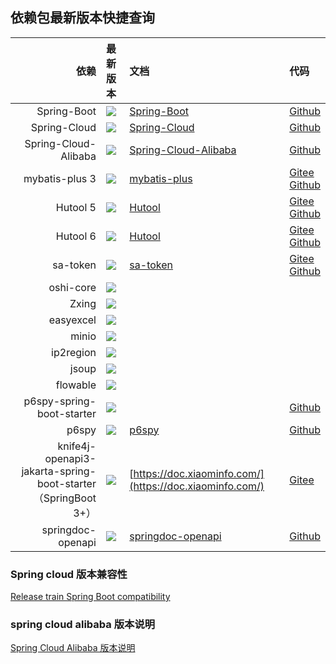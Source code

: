 ## 依赖包最新版本快捷查询
|                                                              依赖 | 最新版本                                                                                                                                                                                                                                                                          | 文档                                                                                             | 代码                                                                                                        | 
|----------------------------------------------------------------:|:------------------------------------------------------------------------------------------------------------------------------------------------------------------------------------------------------------------------------------------------------------------------------|:-----------------------------------------------------------------------------------------------|:----------------------------------------------------------------------------------------------------------|
|                                                     Spring-Boot | <a target="_blank" href="https://search.maven.org/search?q=g:%22org.springframework.boot%22%20AND%20a:%22spring-boot-dependencies%22"><img src="https://img.shields.io/maven-central/v/org.springframework.boot/spring-boot-dependencies"/></a>                               | [Spring-Boot](https://spring.io/projects/spring-boot)                                          | [Github](https://github.com/spring-projects/spring-boot)                                                  | 
|                                                    Spring-Cloud | <a target="_blank" href="https://search.maven.org/search?q=g:%22org.springframework.cloud%22%20AND%20a:%22spring-cloud-dependencies%22"><img src="https://img.shields.io/maven-central/v/org.springframework.cloud/spring-cloud-dependencies"/></a>                           | [Spring-Cloud](https://spring.io/projects/spring-cloud)                                        | [Github](https://github.com/spring-projects/spring-cloud)                                                 | 
|                                            Spring-Cloud-Alibaba | <a target="_blank" href="https://search.maven.org/search?q=g:%22com.alibaba.cloud%22%20AND%20a:%22spring-cloud-alibaba-dependencies%22"><img src="https://img.shields.io/maven-central/v/com.alibaba.cloud/spring-cloud-alibaba-dependencies"/></a>                           | [Spring-Cloud-Alibaba](https://spring.io/projects/spring-cloud-alibaba#learn)                  | [Github](https://github.com/alibaba/spring-cloud-alibaba)                                                 | 
|                                                  mybatis-plus 3 | <a target="_blank" href="https://search.maven.org/search?q=g:%22com.baomidou%22%20AND%20a:%22mybatis-plus-boot-starter%22"><img src="https://img.shields.io/maven-central/v/com.baomidou/mybatis-plus-boot-starter"/></a>                                                     | 	 [mybatis-plus](https://baomidou.com/)                                                        | [Gitee](https://gitee.com/baomidou/mybatis-plus) <br> [Github](https://github.com/baomidou/mybatis-plus)  | 				
|                                                        Hutool 5 | <a target="_blank" href="https://search.maven.org/search?q=g:%22cn.hutool%22%20AND%20a:%22hutool-all%22"><img src="https://img.shields.io/maven-central/v/cn.hutool/hutool-all"/></a>                                                                                         | [Hutool](https://hutool.cn/)                                                                   | [Gitee](https://gitee.com/dromara/hutool/) <br> [Github](https://github.com/dromara/hutool/)              | 
|                                                        Hutool 6 | <a target="_blank" href="https://search.maven.org/search?q=g:%22org.dromara.hutool%22%20AND%20a:%22hutool-all%22"><img src="https://img.shields.io/maven-central/v/org.dromara.hutool/hutool-all"/></a>                                                                       | [Hutool](https://hutool.cn/)                                                                   | [Gitee](https://gitee.com/dromara/hutool/) <br> [Github](https://github.com/dromara/hutool/)              | 
|                                                        sa-token | <a target="_blank" href="https://search.maven.org/search?q=g:%22cn.dev33%22%20AND%20a:%22sa-token-spring-boot3-starter%22"><img src="https://img.shields.io/maven-central/v/cn.dev33/sa-token-spring-boot3-starter"/></a>                                                     | [sa-token](https://sa-token.cc/)                                                               | [Gitee](https://gitee.com/dromara/sa-token/) <br> [Github](https://github.com/dromara/sa-token/)          | 
|                                                       oshi-core | <a target="_blank" href="https://search.maven.org/search?q=g:%22com.github.oshi%22%20AND%20a:%22oshi-core%22"><img src="https://img.shields.io/maven-central/v/com.github.oshi/oshi-core"/></a>                                                                               |                                                                                                |                                                                                                           | 
|                                                           Zxing | <a target="_blank" href="https://search.maven.org/search?q=g:%22com.google.zxing%22%20AND%20a:%22core%22"><img src="https://img.shields.io/maven-central/v/com.google.zxing/core"/></a>                                                                                       |                                                                                                |                                                                                                           | 
|                                                       easyexcel | <a target="_blank" href="https://search.maven.org/search?q=g:%22com.alibaba%22%20AND%20a:%22easyexcel%22"><img src="https://img.shields.io/maven-central/v/com.alibaba/easyexcel"/></a>                                                                                       |                                                                                                |                                                                                                           | 
|                                                           minio | <a target="_blank" href="https://search.maven.org/search?q=g:%22io.minio%22%20AND%20a:%22minio%22"><img src="https://img.shields.io/maven-central/v/io.minio/minio"/></a>                                                                                                     |                                                                                                |                                                                                                           | 
|                                                       ip2region | <a target="_blank" href="https://search.maven.org/search?q=g:%22org.lionsoul%22%20AND%20a:%22ip2region%22"><img src="https://img.shields.io/maven-central/v/org.lionsoul/ip2region"/></a>                                                                                     |                                                                                                |                                                                                                           | 
|                                                           jsoup | <a target="_blank" href="https://search.maven.org/search?q=g:%22org.jsoup%22%20AND%20a:%22jsoup%22"><img src="https://img.shields.io/maven-central/v/org.jsoup/jsoup"/></a>                                                                                                   |                                                                                                |                                                                                                           | 
|                                                        flowable | <a target="_blank" href="https://search.maven.org/search?q=g:%22org.flowable%22%20AND%20a:%22flowable-spring-boot-starter%22"><img src="https://img.shields.io/maven-central/v/org.flowable/flowable-spring-boot-starter"/></a>                                               |                                                                                                |                                                                                                           | 
|                                       p6spy-spring-boot-starter | <a target="_blank" href="https://search.maven.org/search?q=g:%22com.github.gavlyukovskiy%22%20AND%20a:%22p6spy-spring-boot-starter%22"><img src="https://img.shields.io/maven-central/v/com.github.gavlyukovskiy/p6spy-spring-boot-starter"/></a>                             |                                                                                                | [Github](https://github.com/gavlyukovskiy/spring-boot-data-source-decorator)                              |
|                                                           p6spy | <a target="_blank" href="https://search.maven.org/search?q=g:%22p6spy%22%20AND%20a:%22p6spy%22"><img src="https://img.shields.io/maven-central/v/p6spy/p6spy"/></a>                                                                                                           | [p6spy](https://p6spy.readthedocs.io/en/latest/integration.html#spring-boot-autoconfiguration) | [Github](https://github.com/p6spy/p6spy)                                                                  | 
| knife4j-openapi3-jakarta-spring-boot-starter<br>（SpringBoot 3+） | <a target="_blank" href="https://search.maven.org/search?q=g:%22com.github.xiaoymin%22%20AND%20a:%22knife4j-openapi3-jakarta-spring-boot-starter%22"><img src="https://img.shields.io/maven-central/v/com.github.xiaoymin/knife4j-openapi3-jakarta-spring-boot-starter"/></a> | [https://doc.xiaominfo.com/](https://doc.xiaominfo.com/)                                       | [Gitee](https://gitee.com/xiaoym/knife4j)                                                                 | 
|                                               springdoc-openapi | <a target="_blank" href="https://search.maven.org/search?q=g:%22org.springdoc%22%20AND%20a:%22springdoc-openapi-ui%22"><img src="https://img.shields.io/maven-central/v/org.springdoc/springdoc-openapi-ui"/></a>                                                             | [springdoc-openapi](https://springdoc.org/)                                                    | [Github](https://github.com/springdoc/springdoc-openapi)                                                  | 

### Spring cloud 版本兼容性
[Release train Spring Boot compatibility](https://spring.io/projects/spring-cloud#overview)

### spring cloud alibaba 版本说明
[Spring Cloud Alibaba 版本说明](https://github.com/alibaba/spring-cloud-alibaba/wiki/%E7%89%88%E6%9C%AC%E8%AF%B4%E6%98%8E)

